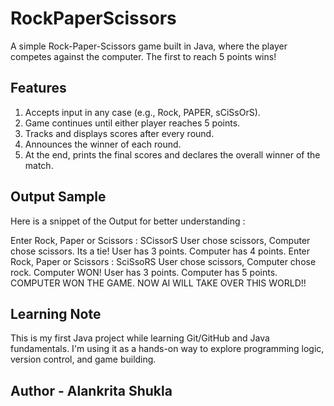 # RockPaperScissors
A simple Rock-Paper-Scissors game built in Java, where the player competes against the computer. The first to reach 5 points wins!

## Features
1. Accepts input in any case (e.g., Rock, PAPER, sCiSsOrS).
2. Game continues until either player reaches 5 points.
3. Tracks and displays scores after every round.
4. Announces the winner of each round.
5. At the end, prints the final scores and declares the overall winner of the match.

## Output Sample 
Here is a snippet of the Output for better understanding :

Enter Rock, Paper or Scissors : SCissorS
User chose scissors, Computer chose scissors.
Its a tie!
User has 3 points.
Computer has 4 points.
Enter Rock, Paper or Scissors : SciSsoRS
User chose scissors, Computer chose rock.
Computer WON!
User has 3 points.
Computer has 5 points.
COMPUTER WON THE GAME. NOW AI WILL TAKE OVER THIS WORLD!!

## Learning Note 
This is my first Java project while learning Git/GitHub and Java fundamentals. I'm using it as a hands-on way to explore programming logic, version control, and game building.

## Author - Alankrita Shukla

